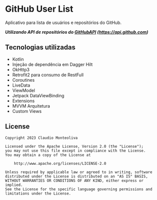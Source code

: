 GitHub User List
====================================================
Aplicativo para lista de usuários e repositórios do GitHub.

***Utilizando API de repositórios do [GitHubAPI](https://api.github.com) (https://api.github.com)***

Tecnologias utilizadas
----------------------------------
- Kotlin
- Injeção de dependência em Dagger Hilt
- OkHttp3
- Retrofit2 para consumo de RestFull
- Coroutines
- LiveData
- ViewModel
- Jetpack DataViewBinding
- Extensions
- MVVM Arquitetura
- Custom Views


License
-------

    Copyright 2023 Claudio Monteoliva

    Licensed under the Apache License, Version 2.0 (the "License");
    you may not use this file except in compliance with the License.
    You may obtain a copy of the License at

        http://www.apache.org/licenses/LICENSE-2.0

    Unless required by applicable law or agreed to in writing, software
    distributed under the License is distributed on an "AS IS" BASIS,
    WITHOUT WARRANTIES OR CONDITIONS OF ANY KIND, either express or implied.
    See the License for the specific language governing permissions and
    limitations under the License.